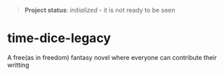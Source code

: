 > **Project status**: *initialized* - it is not ready to be seen

# time-dice-legacy
A free(as in freedom) fantasy novel where everyone can contribute their writting
